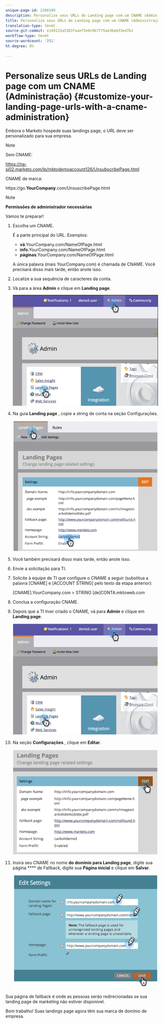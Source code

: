 ```yaml
---
unique-page-id: 2360189
description: Personalize seus URLs de Landing page com um CNAME (Administração) - Documentos do Marketing - Documentação do produto
title: Personalize seus URLs de Landing page com um CNAME (Administração)
translation-type: tm+mt
source-git-commit: e149133a5383faaef5e9c9b7775ae36e633ed7b1
workflow-type: tm+mt
source-wordcount: '251'
ht-degree: 0%

---
```



# Personalize seus URLs de Landing page com um CNAME (Administração) {#customize-your-landing-page-urls-with-a-cname-administration}

Embora o Marketo hospede suas landings page, o URL deve ser personalizado para sua empresa.

>[!NOTE]
>
>Sem CNAME:
>
>https://na-sj02.marketo.com/lp/mktodemoaccount126/UnsubscribePage.html
>
>CNAME de marca:
>
>https://go.**YourCompany**.com/UnsuscribePage.html

>[!NOTE]
>
>**Permissões de administrador necessárias**

Vamos te preparar!

1. Escolha um CNAME.

   É a parte principal do URL. Exemplos:

   * **vá**.YourCompany.com/NameOfPage.html
   * **info**.YourCompany.com/NameOfPage.html
   * **páginas**.YourCompany.com/NameOfPage.html

   A única palavra (mais YourCompany.com) é chamada de CNAME. Você precisará disso mais tarde, então anote isso.

1. Localize a sua sequência de caracteres da conta.

1. Vá para a área **Admin** e clique em **Landing page**.

   ![](assets/image2014-9-16-13-3a9-3a44.png)

1. Na guia **Landing page** , copie a string de conta na seção Configurações.

   ![](assets/image2014-9-16-13-3a9-3a57.png)

1. Você também precisará disso mais tarde, então anote isso.

1. Envie a solicitação para TI.

1. Solicite à equipe de TI que configure o CNAME a seguir (substitua a palavra [CNAME] e [ACCOUNT STRING] pelo texto da etapa anterior):

   [CNAME].YourCompany.com > STRING [de]CONTA.mktoweb.com

1. Conclua a configuração CNAME.

1. Depois que a TI tiver criado o CNAME, vá para **Admin** e clique em **Landing page**.

   ![](assets/image2014-9-16-13-3a10-3a14.png)

1. Na seção **Configurações** , clique em **Editar**.

   ![](assets/image2014-9-16-13-3a10-3a31.png)

1. Insira seu CNAME no nome **do domínio para Landing page**, digite sua página **** de Fallback, digite sua **Página inicial** e clique em **Salvar**.

   ![](assets/image2014-9-16-13-3a10-3a45.png)

Sua página de fallback é onde as pessoas serão redirecionadas se sua landing page de marketing não estiver disponível.

Bom trabalho! Suas landings page agora têm sua marca de domínio de empresa.

